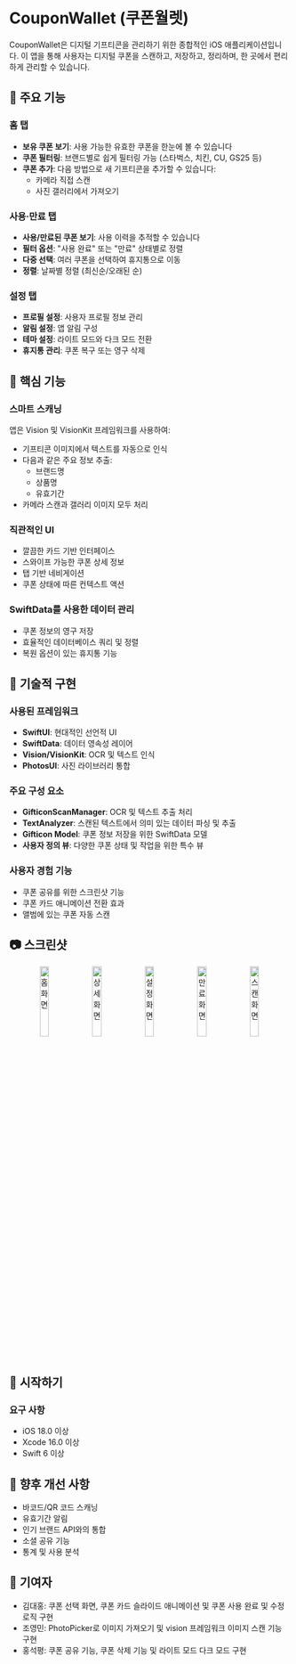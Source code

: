 # CouponWallet (쿠폰월렛)
CouponWallet은 디지털 기프티콘을 관리하기 위한 종합적인 iOS 애플리케이션입니다. 이 앱을 통해 사용자는 디지털 쿠폰을 스캔하고, 저장하고, 정리하며, 한 곳에서 편리하게 관리할 수 있습니다.
## 🌟 주요 기능
### 홈 탭
- **보유 쿠폰 보기**: 사용 가능한 유효한 쿠폰을 한눈에 볼 수 있습니다
- **쿠폰 필터링**: 브랜드별로 쉽게 필터링 가능 (스타벅스, 치킨, CU, GS25 등)
- **쿠폰 추가**: 다음 방법으로 새 기프티콘을 추가할 수 있습니다:
  - 카메라 직접 스캔
  - 사진 갤러리에서 가져오기
### 사용·만료 탭
- **사용/만료된 쿠폰 보기**: 사용 이력을 추적할 수 있습니다
- **필터 옵션**: "사용 완료" 또는 "만료" 상태별로 정렬
- **다중 선택**: 여러 쿠폰을 선택하여 휴지통으로 이동
- **정렬**: 날짜별 정렬 (최신순/오래된 순)
### 설정 탭
- **프로필 설정**: 사용자 프로필 정보 관리
- **알림 설정**: 앱 알림 구성
- **테마 설정**: 라이트 모드와 다크 모드 전환
- **휴지통 관리**: 쿠폰 복구 또는 영구 삭제
## 📱 핵심 기능
### 스마트 스캐닝
앱은 Vision 및 VisionKit 프레임워크를 사용하여:
- 기프티콘 이미지에서 텍스트를 자동으로 인식
- 다음과 같은 주요 정보 추출:
  - 브랜드명
  - 상품명
  - 유효기간
- 카메라 스캔과 갤러리 이미지 모두 처리
### 직관적인 UI
- 깔끔한 카드 기반 인터페이스
- 스와이프 가능한 쿠폰 상세 정보
- 탭 기반 네비게이션
- 쿠폰 상태에 따른 컨텍스트 액션
### SwiftData를 사용한 데이터 관리
- 쿠폰 정보의 영구 저장
- 효율적인 데이터베이스 쿼리 및 정렬
- 복원 옵션이 있는 휴지통 기능
## 🔧 기술적 구현
### 사용된 프레임워크
- **SwiftUI**: 현대적인 선언적 UI
- **SwiftData**: 데이터 영속성 레이어
- **Vision/VisionKit**: OCR 및 텍스트 인식
- **PhotosUI**: 사진 라이브러리 통합
### 주요 구성 요소
- **GifticonScanManager**: OCR 및 텍스트 추출 처리
- **TextAnalyzer**: 스캔된 텍스트에서 의미 있는 데이터 파싱 및 추출
- **Gifticon Model**: 쿠폰 정보 저장을 위한 SwiftData 모델
- **사용자 정의 뷰**: 다양한 쿠폰 상태 및 작업을 위한 특수 뷰
### 사용자 경험 기능
- 쿠폰 공유를 위한 스크린샷 기능
- 쿠폰 카드 애니메이션 전환 효과
- 앨범에 있는 쿠폰 자동 스캔
## 📷 스크린샷
<p align="center">
  <img src="https://github.com/user-attachments/assets/8227419b-acc9-4d09-bd8e-f984d44caf57" width="18%" alt="홈 화면" />
  <img src="https://github.com/user-attachments/assets/a5f0a14f-c17f-4cc5-94ca-bcf3648cb1db" width="18%" alt="상세 화면" />
  <img src="https://github.com/user-attachments/assets/6a3bb6c2-3338-49a8-a477-66631edae118" width="18%" alt="설정 화면" />
  <img src="https://github.com/user-attachments/assets/45043c37-2600-4c86-ba5b-d154bf16db15" width="18%" alt="만료 화면" />
  <img src="https://github.com/user-attachments/assets/9a48daca-54cd-4295-bfd0-6ceea373557b" width="18%" alt="스캔 화면" />
</p>

## 🚀 시작하기
### 요구 사항
- iOS 18.0 이상
- Xcode 16.0 이상
- Swift 6 이상
## 🔮 향후 개선 사항
- 바코드/QR 코드 스캐닝
- 유효기간 알림
- 인기 브랜드 API와의 통합
- 소셜 공유 기능
- 통계 및 사용 분석
## 👥 기여자
- 김대홍: 쿠폰 선택 화면, 쿠폰 카드 슬라이드 애니메이션 및 쿠폰 사용 완료 및 수정 로직 구현
- 조영민: PhotoPicker로 이미지 가져오기 및 vision 프레임워크 이미지 스캔 기능 구현
- 홍석평: 쿠폰 공유 기능, 쿠폰 삭제 기능 및 라이트 모드 다크 모드 구현
